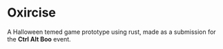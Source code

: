 # Oxircise

A Halloween temed game prototype using rust, made as a submission for the __Ctrl Alt Boo__ event.
